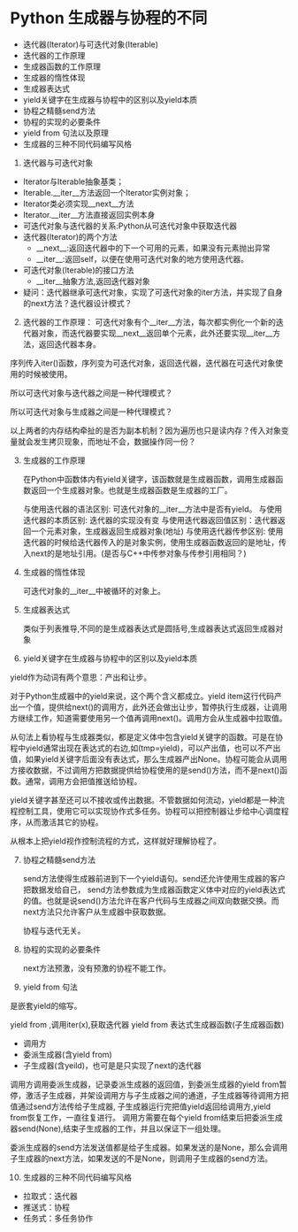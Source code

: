 # Python 生成器与协程的不同

- 迭代器(Iterator)与可迭代对象(Iterable)
- 迭代器的工作原理
- 生成器函数的工作原理
- 生成器的惰性体现
- 生成器表达式
- yield关键字在生成器与协程中的区别以及yield本质
- 协程之精髓send方法
- 协程的实现的必要条件
- yield from 句法以及原理
- 生成器的三种不同代码编写风格

1. 迭代器与可迭代对象
+ Iterator与Iterable抽象基类；
+ Iterable.\_\_iter\_\_方法返回一个Iterator实例对象；
+ Iterator类必须实现\_\_next\_\_方法
+ Iterator.\_\_iter\_\_方法直接返回实例本身
+ 可迭代对象与迭代器的关系:Python从可迭代对象中获取迭代器
+ 迭代器(Iterator)的两个方法
  - \_\_next\_\_:返回迭代器中的下一个可用的元素，如果没有元素抛出异常
  - \_\_iter\_\_:返回self，以便在使用可迭代对象的地方使用迭代器。
+ 可迭代对象(Iterable)的接口方法
  - \_\_iter\_\_抽象方法,返回迭代器对象
+ 疑问：迭代器继承可迭代对象，实现了可迭代对象的iter方法，并实现了自身的next方法？迭代器设计模式？

2. 迭代器的工作原理：
可迭代对象有个\_\_iter\_\_方法，每次都实例化一个新的迭代器对象，而迭代器要实现\_\_next\_\_返回单个元素，此外还要实现\_\_iter\_\_方法，返回迭代器本身。

序列传入iter()函数，序列变为可迭代对象，返回迭代器，迭代器在可迭代对象使用的时候被使用。

所以可迭代对象与迭代器之间是一种代理模式？

所以可迭代对象与生成器之间是一种代理模式？

以上两者的内存结构牵扯的是否为副本机制？因为遍历也只是读内存？传入对象变量就会发生拷贝现象，而地址不会，数据操作同一份？

3. 生成器的工作原理

   在Python中函数体内有yield关键字，该函数就是生成器函数，调用生成器函数返回一个生成器对象。也就是生成器函数是生成器的工厂。

   与使用迭代器的语法区别: 可迭代对象的\_\_iter\_\_方法中是否有yield。
   与使用迭代器的本质区别: 迭代器的实现没有变
   与使用迭代器返回值区别：迭代器返回一个元素对象，生成器返回生成器对象(地址)
   与使用迭代器传参区别: 使用迭代器的时候给迭代器传入的是对象实例，使用生成器函数返回的是地址，传入next的是地址引用。(是否与C++中传参对象与传参引用相同？)

4. 生成器的惰性体现
   
   可迭代对象的\_\_iter\_\_中被循环的对象上。

5. 生成器表达式

   类似于列表推导,不同的是生成器表达式是圆括号,生成器表达式返回生成器对象

6. yield关键字在生成器与协程中的区别以及yield本质

yield作为动词有两个意思：产出和让步。

对于Python生成器中的yield来说，这个两个含义都成立。yield item这行代码产出一个值，提供给next()的调用方，此外还会做出让步，暂停执行生成器，让调用方继续工作，知道需要使用另一个值再调用next()。调用方会从生成器中拉取值。

从句法上看协程与生成器类似，都是定义体中包含yield关键字的函数。可是在协程中yield通常出现在表达式的右边,如(tmp=yield)，可以产出值，也可以不产出值，如果yield关键字后面没有表达式，那么生成器产出None。协程可能会从调用方接收数据，不过调用方把数据提供给协程使用的是send()方法，而不是next()函数。通常，调用方会把值推送给协程。

yield关键字甚至还可以不接收或传出数据。不管数据如何流动，yield都是一种流程控制工具，使用它可以实现协作式多任务。协程可以把控制器让步给中心调度程序，从而激活其它的协程。

从根本上把yield视作控制流程的方式，这样就好理解协程了。

7. 协程之精髓send方法

   send方法使得生成器前进到下一个yield语句。send还允许使用生成器的客户把数据发给自己，
   send方法参数成为生成器函数定义体中对应的yield表达式的值。也就是说send()方法允许在客户代码与生成器之间双向数据交换。而next方法只允许客户从生成器中获取数据。

   协程与迭代无关。

8. 协程的实现的必要条件

   next方法预激，没有预激的协程不能工作。

9. yield from 句法

是嵌套yield的缩写。

yield from <iterable>,调用iter(x),获取迭代器
yield from <iterable>表达式生成器函数(子生成器函数)

- 调用方
- 委派生成器(含yield from)
- 子生成器(含yeild)，也可是是只实现了next的迭代器

调用方调用委派生成器，记录委派生成器的返回值，到委派生成器的yield from暂停，激活子生成器，并架设调用方与子生成器之间的通道，子生成器等待调用方把值通过send方法传给子生成器,
子生成器运行完把值yield返回给调用方,yield from恢复工作，一直往复进行。
调用方需要在每个yield from结束后把委派生成器send(None),结束子生成器的工作，并且以保证下一组处理。

委派生成器的send方法发送值都是给子生成器。如果发送的是None，那么会调用子生成器的next方法，如果发送的不是None，则调用子生成器的send方法。

10. 生成器的三种不同代码编写风格
- 拉取式：迭代器
- 推送式：协程
- 任务式：多任务协作
